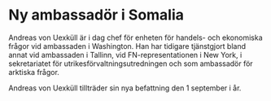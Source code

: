 # Ny ambassadör i Somalia

Andreas von Uexküll är i dag chef för enheten för handels- och ekonomiska frågor vid ambassaden i Washington. Han har tidigare tjänstgjort bland annat vid ambassaden i Tallinn, vid FN-representationen i New York, i sekretariatet för utrikesförvaltningsutredningen och som ambassadör för arktiska frågor.

Andreas von Uexküll tillträder sin nya befattning den 1 september i år.
